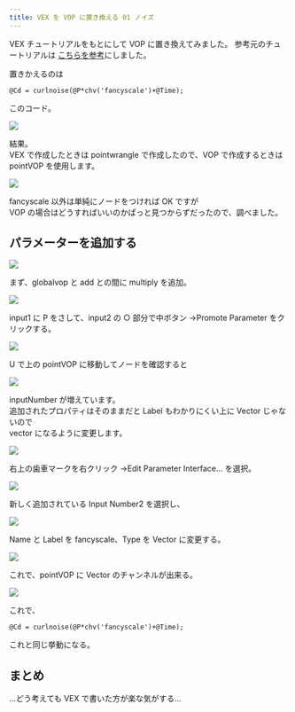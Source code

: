 ```yaml
---
title: VEX を VOP に置き換える 01 ノイズ
---
```


VEX チュートリアルをもとにして VOP に置き換えてみました。
参考元のチュートリアルは [こちらを参考](https://houdini.prisms.xyz/wiki/index.php?title=JoyOfVex8)にしました。

置きかえるのは

```
@Cd = curlnoise(@P*chv('fancyscale')+@Time);
```

このコード。

![](https://i.gyazo.com/c63bddc184ec97c2cd4dd97804b7cc4c.gif)

結果。  
VEX で作成したときは pointwrangle で作成したので、VOP で作成するときは pointVOP を使用します。

![](https://gyazo.com/889b0e6f04c8b1bcdf8956a5032463f7.png)

fancyscale 以外は単純にノードをつければ OK ですが  
VOP の場合はどうすればいいのかぱっと見つからずだったので、調べました。

## パラメーターを追加する

![](https://gyazo.com/dd6af9a662e3c843efe9c6eeac7a0ad4.png)

まず、globalvop と add との間に multiply を追加。

![](https://gyazo.com/820436ce2d6a6cdb54cb2428f3a1f852.png)

input1 に P をさして、input2 の ○ 部分で中ボタン →Promote Parameter をクリックする。

![](https://gyazo.com/16cb99034e9d44d981c18bb571983f4a.png)

U で上の pointVOP に移動してノードを確認すると

![](https://gyazo.com/22ef6faf2f1ee0568d4c8aaed1779483.png)

inputNumber が増えています。  
追加されたプロパティはそのままだと Label もわかりにくい上に Vector じゃないので  
vector になるように変更します。

![](https://gyazo.com/a48233f85ccd67c89ab246bf4838bfcb.png)

右上の歯車マークを右クリック →Edit Parameter Interface... を選択。

![](https://gyazo.com/2fbfed772b10e51df628bb8ff7ac78f1.png)

新しく追加されている Input Number2 を選択し、

![](https://gyazo.com/6a4642efb499a202d674198c9060be48.png)

Name と Label を fancyscale、Type を Vector に変更する。

![](https://gyazo.com/028a7f3fb88801f10fc6beda1329ab33.png)

これで、pointVOP に Vector のチャンネルが出来る。

![](https://gyazo.com/2079a53e0c526c3c909f3f08ada73b08.png)

これで、

```
@Cd = curlnoise(@P*chv('fancyscale')+@Time);
```

これと同じ挙動になる。

## まとめ

...どう考えても VEX で書いた方が楽な気がする...
